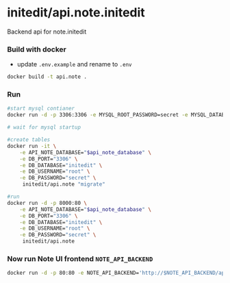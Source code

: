 # initedit/api.note.initedit

Backend api for note.initedit

### Build with docker

- update `.env.example` and rename to `.env`

```bash
docker build -t api.note .
```

### Run
```bash
#start mysql contianer
docker run -d -p 3306:3306 -e MYSQL_ROOT_PASSWORD=secret -e MYSQL_DATABASE=initedit -d mysql:8.0.30

# wait for mysql startup

#create tables
docker run -it \
    -e API_NOTE_DATABASE="$api_note_database" \
    -e DB_PORT="3306" \
    -e DB_DATABASE="initedit" \
    -e DB_USERNAME="root" \
    -e DB_PASSWORD="secret" \
     initedit/api.note "migrate"

#run
docker run -d -p 8000:80 \
    -e API_NOTE_DATABASE="$api_note_database" \
    -e DB_PORT="3306" \
    -e DB_DATABASE="initedit" \
    -e DB_USERNAME="root" \
    -e DB_PASSWORD="secret" \
     initedit/api.note
```

### Now run Note UI frontend `NOTE_API_BACKEND`

```bash
docker run -d -p 80:80 -e NOTE_API_BACKEND='http://$NOTE_API_BACKEND/api/' note.initedit
```
